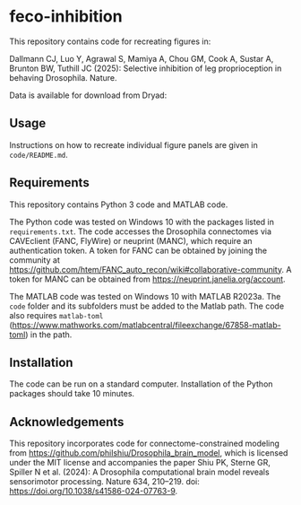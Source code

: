 # feco-inhibition
This repository contains code for recreating figures in:

Dallmann CJ, Luo Y, Agrawal S, Mamiya A, Chou GM, Cook A, Sustar A, Brunton BW, Tuthill JC (2025): Selective inhibition of leg proprioception in behaving Drosophila. Nature. 

Data is available for download from Dryad: 

## Usage
Instructions on how to recreate individual figure panels are given in `code/README.md`.

## Requirements 
This repository contains Python 3 code and MATLAB code. 

The Python code was tested on Windows 10 with the packages listed in `requirements.txt`. The code accesses the Drosophila connectomes via CAVEclient (FANC, FlyWire) or neuprint (MANC), which require an authentication token. A token for FANC can be obtained by joining the community at https://github.com/htem/FANC_auto_recon/wiki#collaborative-community. A token for MANC can be obtained from https://neuprint.janelia.org/account.  

The MATLAB code was tested on Windows 10 with MATLAB R2023a. The `code` folder and its subfolders must be added to the Matlab path. The code also requires `matlab-toml` (https://www.mathworks.com/matlabcentral/fileexchange/67858-matlab-toml) in the path. 

## Installation
The code can be run on a standard computer. Installation of the Python packages should take 10 minutes. 

## Acknowledgements
This repository incorporates code for connectome-constrained modeling from https://github.com/philshiu/Drosophila_brain_model, which is licensed under the MIT license and accompanies the paper Shiu PK, Sterne GR, Spiller N et al. (2024): A Drosophila computational brain model reveals sensorimotor processing. Nature 634, 210–219. doi: https://doi.org/10.1038/s41586-024-07763-9.